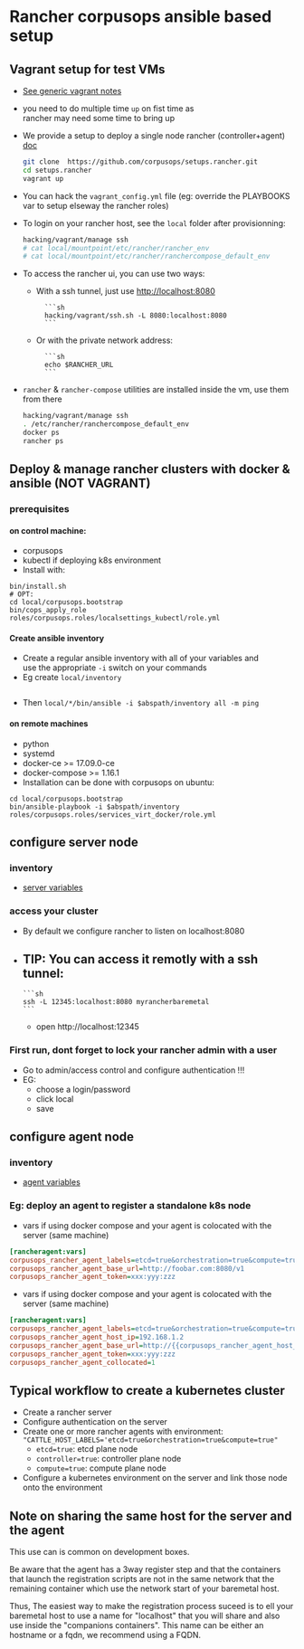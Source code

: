 # Rancher corpusops ansible based setup

## Vagrant setup for test VMs
- [See generic vagrant notes](./hacking/vagrant/README.md)
- you need to do multiple time ``up`` on fist time as <br/>
  rancher may need some time to bring up
- We provide a setup to deploy a single node rancher (controller+agent) [doc](hacking/vagrant)

    ```sh
    git clone  https://github.com/corpusops/setups.rancher.git
    cd setups.rancher
    vagrant up
    ```

- You can hack the ``vagrant_config.yml`` file (eg: override the PLAYBOOKS var to setup elseway the rancher roles)
- To login on your rancher host, see the ``local`` folder after provisionning:

    ```sh
    hacking/vagrant/manage ssh
    # cat local/mountpoint/etc/rancher/rancher_env
    # cat local/mountpoint/etc/rancher/ranchercompose_default_env
    ```

- To access the rancher ui, you can use two ways:
    - With a ssh tunnel, just use [http://localhost:8080](http://localhost:8080)

            ```sh
            hacking/vagrant/ssh.sh -L 8080:localhost:8080
            ```

    - Or with the private network address:

            ```sh
            echo $RANCHER_URL
            ```

- ``rancher`` & ``rancher-compose`` utilities are installed inside the vm, use them from there

    ```sh
    hacking/vagrant/manage ssh
    . /etc/rancher/ranchercompose_default_env
    docker ps
    rancher ps
    ```


## Deploy & manage rancher clusters with docker & ansible (NOT VAGRANT)

### prerequisites
#### on control machine:
- corpusops
- kubectl if deploying k8s environment
- Install with:

```
bin/install.sh
# OPT:
cd local/corpusops.bootstrap
bin/cops_apply_role roles/corpusops.roles/localsettings_kubectl/role.yml
```

#### Create ansible inventory

- Create a regular ansible inventory with all of your variables and <br/>
  use the appropriate ``-i`` switch on your commands
- Eg create ``local/inventory``

```

```

- Then  ``local/*/bin/ansible -i $abspath/inventory all -m ping``

#### on remote machines
- python
- systemd
- docker-ce >= 17.09.0-ce
- docker-compose >= 1.16.1
- Installation can be done with corpusops on ubuntu:

```
cd local/corpusops.bootstrap
bin/ansible-playbook -i $abspath/inventory roles/corpusops.roles/services_virt_docker/role.yml
```

## configure server node
### inventory
- [server variables](playbooks/roles/server/defaults/main.yml)

### access your cluster
- By default we configure rancher to listen on localhost:8080
- TIP: You can access it remotly with a ssh tunnel:
    -

      ```sh
      ssh -L 12345:localhost:8080 myrancherbaremetal
      ```

    - open http://localhost:12345

### First run, dont forget to lock your rancher admin with a user
- Go to admin/access control and configure authentication !!!
- EG:
    - choose a login/password
    - click local
    - save

## configure agent node
### inventory
- [agent variables](playbooks/roles/agent/defaults/main.yml)

### Eg: deploy an agent to register a standalone k8s node

- vars if using docker compose and your agent is colocated with the server (same machine)

```ini
[rancheragent:vars]
corpusops_rancher_agent_labels=etcd=true&orchestration=true&compute=true
corpusops_rancher_agent_base_url=http://foobar.com:8080/v1
corpusops_rancher_agent_token=xxx:yyy:zzz
```

- vars if using docker compose and your agent is colocated with the server (same machine)

```ini
[rancheragent:vars]
corpusops_rancher_agent_labels=etcd=true&orchestration=true&compute=true
corpusops_rancher_agent_host_ip=192.168.1.2
corpusops_rancher_agent_base_url=http://{{corpusops_rancher_agent_host_ip}}:8080/v1
corpusops_rancher_agent_token=xxx:yyy:zzz
corpusops_rancher_agent_collocated=1
```

## Typical workflow to create a kubernetes cluster
- Create a rancher server
- Configure authentication on the server
- Create one or more rancher agents with environment: ``"CATTLE_HOST_LABELS='etcd=true&orchestration=true&compute=true"``
    - ``etcd=true``: etcd plane node
    - ``controller=true``: controller plane node
    - ``compute=true``: compute plane node
- Configure a kubernetes environment on the server and link those node onto the environment

## Note on sharing the same host for the server and the agent
This use can is common on development boxes.

Be aware that the agent has a 3way register step and that the containers that launch the registration scripts are not in the same network that the remaining container which use the network start of your baremetal host.

Thus, The easiest way to make the registration process suceed is to ell your baremetal host to use a name for "localhost" that you will share and also use inside the "companions containers". This name can be either an hostname or a fqdn, we recommend using a FQDN.
